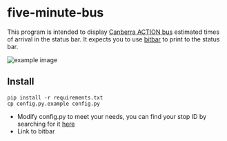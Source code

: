# five-minute-bus
This program is intended to display [Canberra ACTION bus](https://www.transport.act.gov.au/routes-and-timetables) estimated times of arrival in the status bar. It expects you to use [bitbar](https://getbitbar.com/) to print to the status bar.

![example image](https://raw.githubusercontent.com/eric-horvat/five-minute-bus/master/example/screenshot.png)
## Install
```
pip install -r requirements.txt
cp config.py.example config.py
```

- Modify config.py to meet your needs, you can find your stop ID by searching for it [here](http://www.nxtbus.act.gov.au/#/liveDepartures?)
- Link to bitbar
